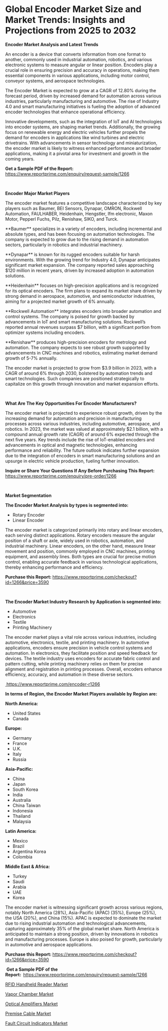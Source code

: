 <p><h1>Global Encoder Market Size and Market Trends: Insights and Projections from 2025 to 2032</h1></p><p><strong>Encoder Market Analysis and Latest Trends</strong></p>
<p><p>An encoder is a device that converts information from one format to another, commonly used in industrial automation, robotics, and various electronic systems to measure angular or linear position. Encoders play a crucial role in ensuring precision and accuracy in operations, making them essential components in various applications, including motor control, conveyor systems, and aerospace technologies.</p><p>The Encoder Market is expected to grow at a CAGR of 12.80% during the forecast period, driven by increased demand for automation across various industries, particularly manufacturing and automotive. The rise of Industry 4.0 and smart manufacturing initiatives is fueling the adoption of advanced encoder technologies that enhance operational efficiency. </p><p>Innovative developments, such as the integration of IoT and AI technologies into encoder systems, are shaping market trends. Additionally, the growing focus on renewable energy and electric vehicles further propels the demand for encoders in applications like wind turbines and electric drivetrains. With advancements in sensor technology and miniaturization, the encoder market is likely to witness enhanced performance and broader applications, making it a pivotal area for investment and growth in the coming years.</p></p>
<p><strong>Get a Sample PDF of the Report:&nbsp;</strong> <a href="https://www.reportprime.com/enquiry/request-sample/1266?utm_campaign=1875&utm_medium=2&utm_source=Github&utm_content=ia&utm_term=18032025&utm_id=encoder">https://www.reportprime.com/enquiry/request-sample/1266</a></p>
<p>&nbsp;</p>
<p><strong>Encoder Major Market Players</strong></p>
<p><p>The encoder market features a competitive landscape characterized by key players such as Baumer, BEI Sensors, Dynapar, OMRON, Rockwell Automation, FAULHABER, Heidenhain, Hengstler, Ifm electronic, Maxon Motor, Pepperl Fuchs, Pilz, Renishaw, SIKO, and Turck. </p><p>**Baumer** specializes in a variety of encoders, including incremental and absolute types, and has been focusing on automation technologies. The company is expected to grow due to the rising demand in automation sectors, particularly in robotics and industrial machinery.</p><p>**Dynapar** is known for its rugged encoders suitable for harsh environments. With the growing trend for Industry 4.0, Dynapar anticipates significant market expansion. The company reported sales approaching $120 million in recent years, driven by increased adoption in automation solutions.</p><p>**Heidenhain** focuses on high-precision applications and is recognized for its optical encoders. The firm plans to expand its market share driven by strong demand in aerospace, automotive, and semiconductor industries, aiming for a projected market growth of 6% annually.</p><p>**Rockwell Automation** integrates encoders into broader automation and control systems. The company is poised for growth backed by advancements in IoT and smart manufacturing solutions. Rockwell’s reported annual revenues surpass $7 billion, with a significant portion from optimizer systems including encoders.</p><p>**Renishaw** produces high-precision encoders for metrology and automation. The company expects to see robust growth supported by advancements in CNC machines and robotics, estimating market demand growth of 5-7% annually.</p><p>The encoder market is projected to grow from $3.9 billion in 2023, with a CAGR of around 6% through 2030, bolstered by automation trends and smart technologies. Such companies are positioned strategically to capitalize on this growth through innovation and market expansion efforts.</p></p>
<p>&nbsp;</p>
<p><strong>What Are The Key Opportunities For Encoder Manufacturers?</strong></p>
<p><p>The encoder market is projected to experience robust growth, driven by the increasing demand for automation and precision in manufacturing processes across various industries, including automotive, aerospace, and robotics. In 2023, the market was valued at approximately $2.1 billion, with a compound annual growth rate (CAGR) of around 6% expected through the next five years. Key trends include the rise of IoT-enabled encoders and advancements in optical and magnetic technologies, enhancing performance and reliability. The future outlook indicates further expansion due to the integration of encoders in smart manufacturing solutions and an upsurge in electric vehicle production, fueling further innovation.</p></p>
<p><strong>Inquire or Share Your Questions If Any Before Purchasing This Report:</strong> <a href="https://www.reportprime.com/enquiry/pre-order/1266?utm_campaign=1875&utm_medium=2&utm_source=Github&utm_content=ia&utm_term=18032025&utm_id=encoder">https://www.reportprime.com/enquiry/pre-order/1266</a></p>
<p>&nbsp;</p>
<p><strong>Market Segmentation</strong></p>
<p><strong>The Encoder Market Analysis by types is segmented into:</strong></p>
<p><ul><li>Rotary Encoder</li><li>Linear Encoder</li></ul></p>
<p><p>The encoder market is categorized primarily into rotary and linear encoders, each serving distinct applications. Rotary encoders measure the angular position of a shaft or axle, widely used in robotics, automation, and industrial machinery. Linear encoders, on the other hand, measure linear movement and position, commonly employed in CNC machines, printing equipment, and assembly lines. Both types are crucial for precise motion control, enabling accurate feedback in various technological applications, thereby enhancing performance and efficiency.</p></p>
<p><strong>Purchase this Report:&nbsp;</strong><a href="https://www.reportprime.com/checkout?id=1266&price=3590&utm_campaign=1875&utm_medium=2&utm_source=Github&utm_content=ia&utm_term=18032025&utm_id=encoder">https://www.reportprime.com/checkout?id=1266&price=3590</a></p>
<p>&nbsp;</p>
<p><strong>The Encoder Market Industry Research by Application is segmented into:</strong></p>
<p><ul><li>Automotive</li><li>Electronics</li><li>Textile</li><li>Printing Machinery</li></ul></p>
<p><p>The encoder market plays a vital role across various industries, including automotive, electronics, textile, and printing machinery. In automotive applications, encoders ensure precision in vehicle control systems and automation. In electronics, they facilitate position and speed feedback for devices. The textile industry uses encoders for accurate fabric control and pattern cutting, while printing machinery relies on them for precise alignment and registration in printing processes. Overall, encoders enhance efficiency, accuracy, and automation in these diverse sectors.</p></p>
<p><a href="https://www.reportprime.com/encoder-r1266?utm_campaign=1875&utm_medium=2&utm_source=Github&utm_content=ia&utm_term=18032025&utm_id=encoder">&nbsp;https://www.reportprime.com/encoder-r1266</a></p>
<p><strong>In terms of Region, the Encoder Market Players available by Region are:</strong></p>
<p>
    <p> <strong> North America: </strong>
        <ul>
            <li>United States</li>
            <li>Canada</li>
        </ul>
        </p> 
    <p> <strong> Europe: </strong>
        <ul>
            <li>Germany</li>
            <li>France</li>
            <li>U.K.</li>
            <li>Italy</li>
            <li>Russia</li>
        </ul>
        </p> 
    <p> <strong> Asia-Pacific: </strong>
        <ul>
            <li>China</li>
            <li>Japan</li>
            <li>South Korea</li>
            <li>India</li>
            <li>Australia</li>
            <li>China Taiwan</li>
            <li>Indonesia</li>
            <li>Thailand</li>
            <li>Malaysia</li>
        </ul>
        </p> 
    <p> <strong> Latin America: </strong>
        <ul>
            <li>Mexico</li>
            <li>Brazil</li>
            <li>Argentina Korea</li>
            <li>Colombia</li>
        </ul>
        </p> 
    <p> <strong> Middle East & Africa: </strong>
        <ul>
            <li>Turkey</li>
            <li>Saudi</li>
            <li>Arabia</li>
            <li>UAE</li>
            <li>Korea</li>
        </ul>
    </p>
    </p>
<p><p>The encoder market is witnessing significant growth across various regions, notably North America (28%), Asia-Pacific (APAC) (35%), Europe (25%), the USA (20%), and China (15%). APAC is expected to dominate the market due to rising industrial automation and technological advancements, capturing approximately 35% of the global market share. North America is anticipated to maintain a strong position, driven by innovations in robotics and manufacturing processes. Europe is also poised for growth, particularly in automotive and aerospace applications.</p></p>
<p><strong>Purchase this Report: </strong><a href="https://www.reportprime.com/checkout?id=1266&price=3590&utm_campaign=1875&utm_medium=2&utm_source=Github&utm_content=ia&utm_term=18032025&utm_id=encoder">https://www.reportprime.com/checkout?id=1266&price=3590</a></p>
<p>&nbsp;<strong>Get a Sample PDF of the Report:&nbsp;&nbsp;</strong><a href="https://www.reportprime.com/enquiry/request-sample/1266?utm_campaign=1875&utm_medium=2&utm_source=Github&utm_content=ia&utm_term=18032025&utm_id=encoder">https://www.reportprime.com/enquiry/request-sample/1266</a></p>
<p><strong></strong></p>
<p><p><a href="https://github.com/burnicndole/Market-Research-Report-List-1/blob/main/rfid-handheld-reader-market.md?utm_campaign=1875&utm_medium=2&utm_source=Github&utm_content=ia&utm_term=18032025&utm_id=encoder">RFID Handheld Reader Market</a></p><p><a href="https://github.com/rutupueyed/Market-Research-Report-List-1/blob/main/vapor-chamber-market.md?utm_campaign=1875&utm_medium=2&utm_source=Github&utm_content=ia&utm_term=18032025&utm_id=encoder">Vapor Chamber Market</a></p><p><a href="https://github.com/hurstsaqibyl/Market-Research-Report-List-1/blob/main/optical-amplifiers-market.md?utm_campaign=1875&utm_medium=2&utm_source=Github&utm_content=ia&utm_term=18032025&utm_id=encoder">Optical Amplifiers Market</a></p><p><a href="https://github.com/cevzarvargem/Market-Research-Report-List-1/blob/main/premise-cable-market.md?utm_campaign=1875&utm_medium=2&utm_source=Github&utm_content=ia&utm_term=18032025&utm_id=encoder">Premise Cable Market</a></p><p><a href="https://github.com/altafvaraswj/Market-Research-Report-List-1/blob/main/fault-circuit-indicators-market.md?utm_campaign=1875&utm_medium=2&utm_source=Github&utm_content=ia&utm_term=18032025&utm_id=encoder">Fault Circuit Indicators Market</a></p></p>